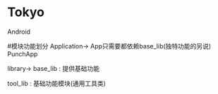 # Tokyo
Android

 #模块功能划分
Application->   App只需要都依赖base_lib(独特功能的另说)
PunchApp

library->
base_lib : 提供基础功能


tool_lib : 基础功能模块(通用工具类)